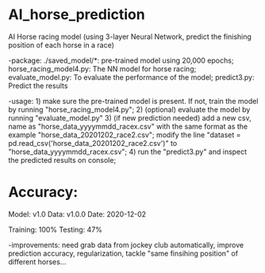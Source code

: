 # AI_horse_prediction

 AI Horse racing model (using 3-layer Neural Network, predict the finishing position of each horse in a race)

  -package: 
          ./saved_model/*: pre-trained model using 20,000 epochs;
          horse_racing_model4.py: The NN model for horse racing;
          evaluate_model.py: To evaluate the performance of the model; 
          predict3.py: Predict the results

  -usage: 
          1) make sure the pre-trained model is present. If not, train the model by running "horse_racing_model4.py";
          2) (optional) evaluate the model by running "evaluate_model.py"
          3) (if new prediction needed) add a new csv, name as "horse_data_yyyymmdd_racex.csv" with the same format as the example "horse_data_20201202_race2.csv";
          modify the line "dataset = pd.read_csv('horse_data_20201202_race2.csv')" to "horse_data_yyyymmdd_racex.csv";
          4) run the "predict3.py" and inspect the predicted results on console;

Accuracy:
=================
Model: v1.0
Data: v1.0.0
Date: 2020-12-02

Training: 100%
Testing: 47%


  -improvements: need grab data from jockey club automatically, improve prediction accuracy, regularization, tackle "same finsihing position" of different horses...
